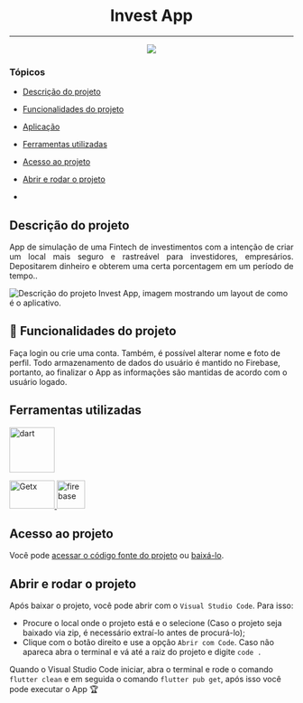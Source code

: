 <h1 align="center"> Invest App </h1>

<hr>

<p align="center">
   <img src="http://img.shields.io/static/v1?label=STATUS&message=EM%20DESENVOLVIMENTO&color=RED&style=for-the-badge" #vitrinedev/>
</p>

### Tópicos 

- [Descrição do projeto](#descrição-do-projeto)

- [Funcionalidades do projeto](#funcionalidades-do-projeto)

- [Aplicação](#aplicação)

- [Ferramentas utilizadas](#ferramentas-utilizadas)

- [Acesso ao projeto](#acesso-ao-projeto)

- [Abrir e rodar o projeto](#abrir-e-rodar-o-projeto)
- 

## Descrição do projeto 

<p align="justify">
App de simulação de uma Fintech de investimentos com a intenção de criar um local mais seguro e rastreável para investidores, empresários. Depositarem dinheiro e obterem uma certa porcentagem em um período de tempo..

![Descrição do projeto Invest App, imagem mostrando um layout de como é o aplicativo.](https://user-images.githubusercontent.com/84995067/191398034-c566fc96-6faa-4532-9c0a-515eac8c769b.jpg)
</p>

## 🔨 Funcionalidades do projeto

Faça login ou crie uma conta. Também, é possível alterar nome e foto de perfil. Todo armazenamento de dados do usuário é mantido no Firebase, portanto, ao finalizar o App as informações são mantidas de acordo com o usuário logado.

###

## Ferramentas utilizadas

<a href="https://dart.dev/" target="_blank"> <img src="https://dart.dev/assets/img/shared/dart/logo+text/horizontal/white.svg" alt="dart" width="80" height="80"/> </a> 

<a href="https://developer.android.com/studio" target="_blank"> <img src="https://res.cloudinary.com/practicaldev/image/fetch/s--6BxHqfkw--/c_imagga_scale,f_auto,fl_progressive,h_420,q_auto,w_1000/https://dev-to-uploads.s3.amazonaws.com/uploads/articles/l10fq2kiw28o3mok3v1m.jpg" alt="Getx" width="80" height="50"/> </a> <a href="https://firebase.google.com/?hl=pt" target="_blank"> <img src="https://www.gstatic.com/mobilesdk/160503_mobilesdk/logo/2x/firebase_96dp.png" alt="firebase" width="50" height="50"/> </a>

###

## Acesso ao projeto

Você pode [acessar o código fonte do projeto](https://github.com/nicolasbrunomorais/Invest-App) ou [baixá-lo](https://github.com/nicolasbrunomorais/Invest-App/files/9612436/Invest-App-main.zip).

## Abrir e rodar o projeto

Após baixar o projeto, você pode abrir com o `Visual Studio Code`. Para isso:

- Procure o local onde o projeto está e o selecione (Caso o projeto seja baixado via zip, é necessário extraí-lo antes de procurá-lo);
- Clique com o botão direito e use a opção `Abrir com Code`. Caso não apareca abra o terminal e vá até a raiz do projeto e digite `code .`

Quando o Visual Studio Code iniciar, abra o terminal e rode o comando `flutter clean` e em seguida o comando `flutter pub get`, após isso você pode executar o App 🏆 

